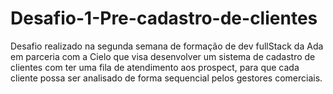 # Desafio-1-Pre-cadastro-de-clientes
Desafio realizado na segunda semana de formação de dev fullStack da Ada em parceria com a Cielo que visa desenvolver um sistema de cadastro de clientes com  ter uma fila de atendimento aos prospect, para que cada cliente possa ser analisado de forma sequencial pelos gestores comerciais.
